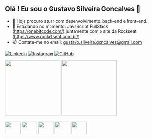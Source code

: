 ## Olá ! Eu sou o Gustavo Silveira Goncalves 👋

* 👀 Hoje procuro atuar com desenvolvimento: back-end e front-end.
* 🌱 Estudando no momento: JavaScript FullStack (https://onebitcode.com/) juntamente com o site da Rockseat (https://www.rocketseat.com.br/)
* 📫 Contate-me no email: gustavo.silveira.goncalves@gmail.com

[![Linkedin](https://img.shields.io/badge/LinkedIn-0077B5?style=for-the-badge&logo=linkedin&logoColor=white)](https://www.linkedin.com/in/gustavo-gon%C3%A7alves-0a57491a4/)
[![Instagram](https://img.shields.io/badge/Instagram-E4405F?style=for-the-badge&logo=instagram&logoColor=white)](https://www.instagram.com/gustavo_goncalvess/)
[![GitHub](https://img.shields.io/badge/GitHub-100000?style=for-the-badge&logo=github&logoColor=white)](https://github.com/gsilveirag)
<div alight='center'>
  <img alight='center' height="180em" src="https://github-readme-stats.vercel.app/api?username=gsilveirag&show_icons=true&theme=dracula"/>
   <img alight='center' height="180em" src="https://github-readme-stats.vercel.app/api/top-langs/?username=gsilveirag&layout=compact&layout=compact&langs_count=16&theme=dracula"/>
</div>
<br>
<div>
  <img alight='center' height='40' width='50' src="https://cdn.jsdelivr.net/gh/devicons/devicon/icons/html5/html5-plain-wordmark.svg" />
  <img alight='center' height='40' width='50' src="https://cdn.jsdelivr.net/gh/devicons/devicon/icons/css3/css3-plain-wordmark.svg" />
  <img alight='center' height='40' width='50' src="https://cdn.jsdelivr.net/gh/devicons/devicon/icons/javascript/javascript-plain.svg" />
  <img alight='center' height='40' width='50' src="https://cdn.jsdelivr.net/gh/devicons/devicon/icons/react/react-original-wordmark.svg" />
  <img alight='center' height='40' width='50' src="https://cdn.jsdelivr.net/gh/devicons/devicon/icons/nodejs/nodejs-plain-wordmark.svg" />
</div>
